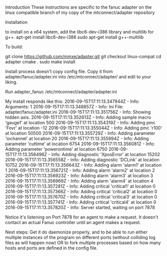 Introduction
These instructions are specific to the fanuc adapter on the linux compatible branch of my copy of the mtconnect/adapter repository

Installation

to install on a x64 system, add the libc6-dev-i386 library and multilib for g++.
apt-get install libc6-dev-i386
sudo apt-get install g++-multilib

To build:

git clone https://github.com/mmxe/adapter.git
git checkout linux-compat
cd adapter
cmake .
sudo make install

Install process doesn't copy config file. Copy it from adapter/fanuc/adapter.ini into /etc/mtconnect/adapter/ and edit to your liking.

Run adapter_fanuc /etc/mtconnect/adapter/adapter.ini

My install responds like this:
2016-09-15T17:11:13.347944Z - Info: Arguments: 1
2016-09-15T17:11:13.348857Z - Info: Ini File: adapter/fanuc/adapter.ini
2016-09-15T17:11:13.351756Z - Info: Showing hidden axis.
2016-09-15T17:11:13.352613Z - Info: Adding sample macro 'gauge1' at location 500
2016-09-15T17:11:13.354319Z - Info: Adding pmc 'Fovr' at location -12
2016-09-15T17:11:13.355044Z - Info: Adding pmc 'r100' at location 50500
2016-09-15T17:11:13.355729Z - Info: Adding parameter 'iochannel' at location 20
2016-09-15T17:11:13.355994Z - Info: Adding parameter 'cuttime' at location 6754
2016-09-15T17:11:13.356081Z - Info: Adding parameter 'powerontime' at location 6750
2016-09-15T17:11:13.356496Z - Info: Adding diagnostic 'XposError' at location 15202
2016-09-15T17:11:13.356558Z - Info: Adding diagnostic 'DCLink' at location 10752
2016-09-15T17:11:13.356643Z - Info: Adding alarm 'alarm1' at location 1
2016-09-15T17:11:13.356721Z - Info: Adding alarm 'alarm2' at location 2
2016-09-15T17:11:13.356923Z - Info: Adding alarm 'alarm3' at location 3
2016-09-15T17:11:13.356969Z - Info: Adding alarm 'alarm4' at location 4
2016-09-15T17:11:13.357281Z - Info: Adding critical 'critical1' at location 0
2016-09-15T17:11:13.357366Z - Info: Adding critical 'critical2' at location 0
2016-09-15T17:11:13.357670Z - Info: Adding critical 'critical3' at location 0
2016-09-15T17:11:13.357741Z - Info: Adding critical 'critical4' at location 0
2016-09-15T17:11:13.357820Z - Info: Server started, waiting on port 7878

Notice it's listening on Port 7878 for an agent to make a request. It doesn't contact an actual Fanuc controller until an agent makes a request.

Next steps:
Get it do daemonize properly, and to be able to run either multiple instances of the program on different ports (without colliding log files as will happen now) OR to fork multiple processes based on how many hosts and ports are defined in the config file.
